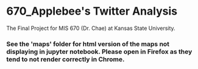 # 670_Applebee's Twitter Analysis
The Final Project for MIS 670 (Dr. Chae) at Kansas State University. 

### See the 'maps' folder for html version of the maps not displaying in jupyter notebook. Please open in Firefox as they tend to not render correctly in Chrome. 
